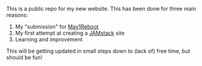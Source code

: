 This is a public repo for my new website.  This has been done for three main reasons:

1. My "submission" for [May1Reboot](http://www.may1reboot.com/#/)
2. My first attempt at creating a [JAMstack](jamstack.org) site
3. Learning and improvement

This will be getting updated in small steps down to (lack of) free time, but should be fun!